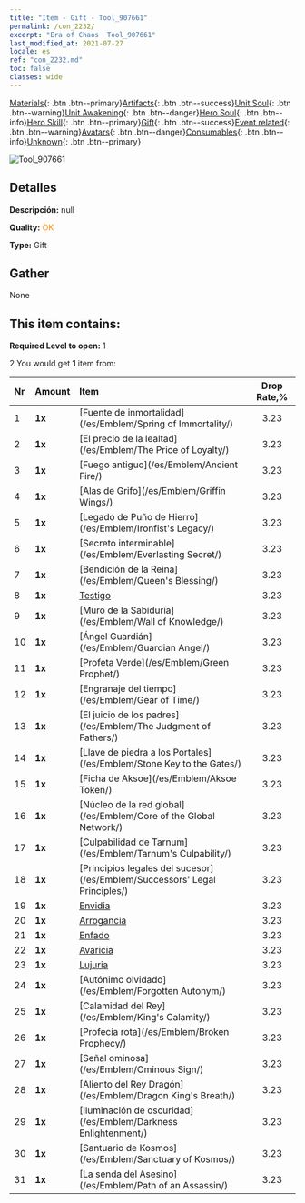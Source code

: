 ```yaml
---
title: "Item - Gift - Tool_907661"
permalink: /con_2232/
excerpt: "Era of Chaos  Tool_907661"
last_modified_at: 2021-07-27
locale: es
ref: "con_2232.md"
toc: false
classes: wide
---
```

 [Materials](/ItemsES/){: .btn .btn--primary}[Artifacts](/ItemsES/Artifacts/){: .btn .btn--success}[Unit Soul](/ItemsES/UnitSoul/){: .btn .btn--warning}[Unit Awakening](/ItemsES/UnitAwakening/){: .btn .btn--danger}[Hero Soul](/ItemsES/HeroSoul/){: .btn .btn--info}[Hero Skill](/ItemsES/HeroSkill/){: .btn .btn--primary}[Gift](/ItemsES/Gift/){: .btn .btn--success}[Event related](/ItemsES/Events/){: .btn .btn--warning}[Avatars](/ItemsES/Avatars/){: .btn .btn--danger}[Consumables](/ItemsES/Consumables/){: .btn .btn--info}[Unknown](/ItemsES/Unknown/){: .btn .btn--primary}

 ![Tool_907661](/images/t/i_907416.png)

## Detalles
 **Descripción:** null

 **Quality:** <span style="color: #FF8C00">OK</span>

 **Type:** Gift

## Gather

  None

## This item contains:

 **Required Level to open:** 1

 2 You would get **1** item  from:

  | Nr | Amount |     Item    | Drop Rate,% |
  |:---|:-------|:------------|:---------:|
  | 1 |  **1x** | [Fuente de inmortalidad](/es/Emblem/Spring of Immortality/) | 3.23 | 
  | 2 |  **1x** | [El precio de la lealtad](/es/Emblem/The Price of Loyalty/) | 3.23 | 
  | 3 |  **1x** | [Fuego antiguo](/es/Emblem/Ancient Fire/) | 3.23 | 
  | 4 |  **1x** | [Alas de Grifo](/es/Emblem/Griffin Wings/) | 3.23 | 
  | 5 |  **1x** | [Legado de Puño de Hierro](/es/Emblem/Ironfist's Legacy/) | 3.23 | 
  | 6 |  **1x** | [Secreto interminable](/es/Emblem/Everlasting Secret/) | 3.23 | 
  | 7 |  **1x** | [Bendición de la Reina](/es/Emblem/Queen's Blessing/) | 3.23 | 
  | 8 |  **1x** | [Testigo](/es/Emblem/Witness/) | 3.23 | 
  | 9 |  **1x** | [Muro de la Sabiduría](/es/Emblem/Wall of Knowledge/) | 3.23 | 
  | 10 |  **1x** | [Ángel Guardián](/es/Emblem/Guardian Angel/) | 3.23 | 
  | 11 |  **1x** | [Profeta Verde](/es/Emblem/Green Prophet/) | 3.23 | 
  | 12 |  **1x** | [Engranaje del tiempo](/es/Emblem/Gear of Time/) | 3.23 | 
  | 13 |  **1x** | [El juicio de los padres](/es/Emblem/The Judgment of Fathers/) | 3.23 | 
  | 14 |  **1x** | [Llave de piedra a los Portales](/es/Emblem/Stone Key to the Gates/) | 3.23 | 
  | 15 |  **1x** | [Ficha de Aksoe](/es/Emblem/Aksoe Token/) | 3.23 | 
  | 16 |  **1x** | [Núcleo de la red global](/es/Emblem/Core of the Global Network/) | 3.23 | 
  | 17 |  **1x** | [Culpabilidad de Tarnum](/es/Emblem/Tarnum's Culpability/) | 3.23 | 
  | 18 |  **1x** | [Principios legales del sucesor](/es/Emblem/Successors' Legal Principles/) | 3.23 | 
  | 19 |  **1x** | [Envidia](/es/Emblem/Jealousy/) | 3.23 | 
  | 20 |  **1x** | [Arrogancia](/es/Emblem/Arrogance/) | 3.23 | 
  | 21 |  **1x** | [Enfado](/es/Emblem/Anger/) | 3.23 | 
  | 22 |  **1x** | [Avaricia](/es/Emblem/Greed/) | 3.23 | 
  | 23 |  **1x** | [Lujuria](/es/Emblem/Lust/) | 3.23 | 
  | 24 |  **1x** | [Autónimo olvidado](/es/Emblem/Forgotten Autonym/) | 3.23 | 
  | 25 |  **1x** | [Calamidad del Rey](/es/Emblem/King's Calamity/) | 3.23 | 
  | 26 |  **1x** | [Profecía rota](/es/Emblem/Broken Prophecy/) | 3.23 | 
  | 27 |  **1x** | [Señal ominosa](/es/Emblem/Ominous Sign/) | 3.23 | 
  | 28 |  **1x** | [Aliento del Rey Dragón](/es/Emblem/Dragon King's Breath/) | 3.23 | 
  | 29 |  **1x** | [Iluminación de oscuridad](/es/Emblem/Darkness Enlightenment/) | 3.23 | 
  | 30 |  **1x** | [Santuario de Kosmos](/es/Emblem/Sanctuary of Kosmos/) | 3.23 | 
  | 31 |  **1x** | [La senda del Asesino](/es/Emblem/Path of an Assassin/) | 3.23 | 
